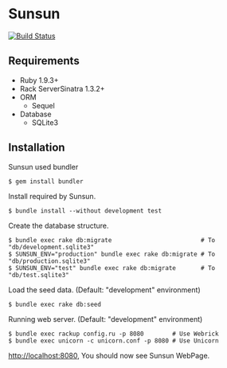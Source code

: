 # Sunsun

[![Build Status](https://secure.travis-ci.org/gongo/sunsun.png?branch=master)](http://travis-ci.org/gongo/sunsun)


## Requirements

- Ruby 1.9.3+
- Rack ServerSinatra 1.3.2+
- ORM
    - Sequel
- Database
    - SQLite3

## Installation

Sunsun used bundler

    $ gem install bundler

Install required by Sunsun.

    $ bundle install --without development test

Create the database structure.

    $ bundle exec rake db:migrate                         # To "db/development.sqlite3"
    $ SUNSUN_ENV="production" bundle exec rake db:migrate # To "db/production.sqlite3"
    $ SUNSUN_ENV="test" bundle exec rake db:migrate       # To "db/test.sqlite3"

Load the seed data. (Default: "development" environment)

    $ bundle exec rake db:seed

Running web server. (Default: "development" environment)

    $ bundle exec rackup config.ru -p 8080        # Use Webrick
    $ bundle exec unicorn -c unicorn.conf -p 8080 # Use Unicorn

[http://localhost:8080](http://localhost:8080), You should now see Sunsun WebPage.


